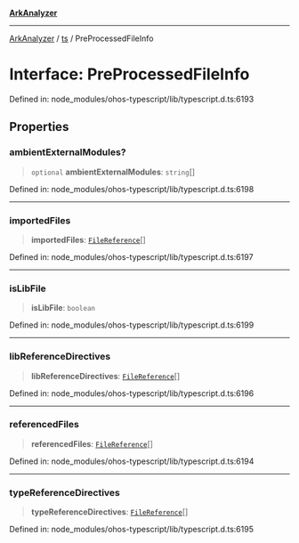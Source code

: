 [**ArkAnalyzer**](../../../../README.md)

***

[ArkAnalyzer](../../../../globals.md) / [ts](../README.md) / PreProcessedFileInfo

# Interface: PreProcessedFileInfo

Defined in: node\_modules/ohos-typescript/lib/typescript.d.ts:6193

## Properties

### ambientExternalModules?

> `optional` **ambientExternalModules**: `string`[]

Defined in: node\_modules/ohos-typescript/lib/typescript.d.ts:6198

***

### importedFiles

> **importedFiles**: [`FileReference`](FileReference.md)[]

Defined in: node\_modules/ohos-typescript/lib/typescript.d.ts:6197

***

### isLibFile

> **isLibFile**: `boolean`

Defined in: node\_modules/ohos-typescript/lib/typescript.d.ts:6199

***

### libReferenceDirectives

> **libReferenceDirectives**: [`FileReference`](FileReference.md)[]

Defined in: node\_modules/ohos-typescript/lib/typescript.d.ts:6196

***

### referencedFiles

> **referencedFiles**: [`FileReference`](FileReference.md)[]

Defined in: node\_modules/ohos-typescript/lib/typescript.d.ts:6194

***

### typeReferenceDirectives

> **typeReferenceDirectives**: [`FileReference`](FileReference.md)[]

Defined in: node\_modules/ohos-typescript/lib/typescript.d.ts:6195
